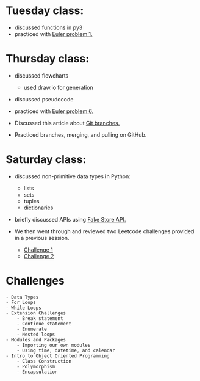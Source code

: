 # Tuesday class:
- discussed functions in py3 
- practiced with [Euler problem 1.](https://projecteuler.net/problem=1)

# Thursday class: 
- discussed flowcharts
    - used draw.io for generation
- discussed pseudocode

- practiced with [Euler problem 6.](https://projecteuler.net/problem=6)

- Discussed this article about [Git branches.](https://nvie.com/posts/a-successful-git-branching-model/)
- Practiced branches, merging, and pulling on GitHub.

# Saturday class:
- discussed non-primitive data types in Python:
    - lists
    - sets
    - tuples
    - dictionaries

- briefly discussed APIs using [Fake Store API.](https://fakestoreapi.com/)
- We then went through and reviewed two Leetcode challenges provided in a previous session. 
    - [Challenge 1](https://leetcode.com/problems/maximum-number-of-words-found-in-sentences/)
    - [Challenge 2](https://leetcode.com/problems/concatenation-of-array/)

# Challenges
    - Data Types
    - For Loops
    - While Loops
    - Extension Challenges
        - Break statement
        - Continue statement
        - Enumerate
        - Nested loops
    - Modules and Packages 
        - Importing our own modules
        - Using time, datetime, and calendar
    - Intro to Object Oriented Programming 
        - Class Construction 
        - Polymorphism
        - Encapsulation